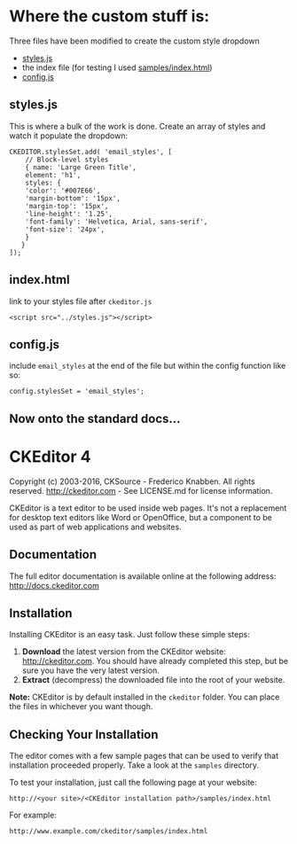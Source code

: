 # Where the custom stuff is:

Three files have been modified to create the custom style dropdown
- [styles.js](https://github.com/mykey007/ckeditor-acp-email-styles/blob/master/styles.js)
- the index file (for testing I used [samples/index.html](https://github.com/mykey007/ckeditor-acp-email-styles/blob/master/samples/index.html))
- [config.js](https://github.com/mykey007/ckeditor-acp-email-styles/blob/master/config.js)

## styles.js
This is where a bulk of the work is done. Create an array of styles and watch it populate the dropdown:
```
CKEDITOR.stylesSet.add( 'email_styles', [
    // Block-level styles
    { name: 'Large Green Title', 
    element: 'h1', 
    styles: { 
	'color': '#007E66', 
	'margin-bottom': '15px', 
	'margin-top': '15px', 
	'line-height': '1.25', 
	'font-family': 'Helvetica, Arial, sans-serif',
	'font-size': '24px',
	} 
   }
]);
```
## index.html
link to your styles file after `ckeditor.js`
```
<script src="../styles.js"></script>
```
## config.js
include `email_styles` at the end of the file but within the config function like so:
```
config.stylesSet = 'email_styles';
```
## Now onto the standard docs...

CKEditor 4
==========

Copyright (c) 2003-2016, CKSource - Frederico Knabben. All rights reserved.
http://ckeditor.com - See LICENSE.md for license information.

CKEditor is a text editor to be used inside web pages. It's not a replacement
for desktop text editors like Word or OpenOffice, but a component to be used as
part of web applications and websites.

## Documentation

The full editor documentation is available online at the following address:
http://docs.ckeditor.com

## Installation

Installing CKEditor is an easy task. Just follow these simple steps:

 1. **Download** the latest version from the CKEditor website:
    http://ckeditor.com. You should have already completed this step, but be
    sure you have the very latest version.
 2. **Extract** (decompress) the downloaded file into the root of your website.

**Note:** CKEditor is by default installed in the `ckeditor` folder. You can
place the files in whichever you want though.

## Checking Your Installation

The editor comes with a few sample pages that can be used to verify that
installation proceeded properly. Take a look at the `samples` directory.

To test your installation, just call the following page at your website:

	http://<your site>/<CKEditor installation path>/samples/index.html

For example:

	http://www.example.com/ckeditor/samples/index.html

